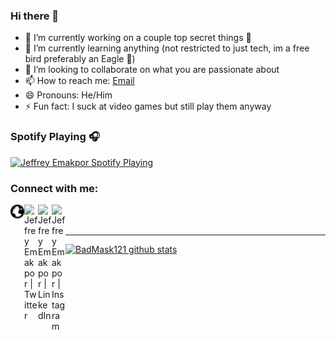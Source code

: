 ### Hi there 👋

- 🔭 I’m currently working on a couple top secret things 🤫
- 🌱 I’m currently learning anything (not restricted to just tech, im a free bird preferably an Eagle 🦅)
- 👯 I’m looking to collaborate on what you are passionate about
- 📫 How to reach me: <a href="mailto:jeffreyefemena4@gmail.com">Email</a>
- 😄 Pronouns: He/Him
- ⚡ Fun fact: I suck at video games but still play them anyway


### Spotify Playing 🎧
[<img src="https://novatorem-git-master.david-saint.vercel.app/api/spotify" alt="Jeffrey Emakpor Spotify Playing" width="350" />](https://open.spotify.com/user/ztubwqe0b1e3upwsvamo3y1nf)

### Connect with me:

[<img align="left" alt="Jeffrey Emakpor" width="22px" src="https://raw.githubusercontent.com/iconic/open-iconic/master/svg/globe.svg" />][website]
<!-- [<img align="left" alt="Jeffrey Emakpor | YouTube" width="22px" src="https://cdn.jsdelivr.net/npm/simple-icons@v3/icons/youtube.svg" />][youtube] -->
[<img align="left" alt="Jeffrey Emakpor | Twitter" width="22px" src="https://cdn.jsdelivr.net/npm/simple-icons@v3/icons/twitter.svg" />][twitter]
[<img align="left" alt="Jeffrey Emakpor | LinkedIn" width="22px" src="https://cdn.jsdelivr.net/npm/simple-icons@v3/icons/linkedin.svg" />][linkedin]
[<img align="left" alt="Jeffrey Emakpor | Instagram" width="22px" src="https://cdn.jsdelivr.net/npm/simple-icons@v3/icons/instagram.svg" />][instagram]

<br />
<br />

---

<!-- [![David Saint's github stats](https://github-readme-stats.vercel.app/api?username=david-saint)](https://github.com/anuraghazra/github-readme-stats) -->


[website]: https://davidsaint.dev
[twitter]: https://twitter.com/BadMask121
[instagram]: https://www.instagram.com/acecorps121/?hl=en
[linkedin]: https://www.linkedin.com/in/jeffrey-emakpor-5536aa156/
[![BadMask121 github stats](https://github-readme-stats.vercel.app/api?username=BadMask121)](https://github.com/anuraghazra/github-readme-stats)

